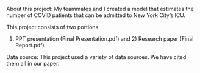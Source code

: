 About this project:
My teammates and I created a model that estimates the number of COVID patients that can be admitted to New York City’s ICU.

This project consists of two portions
1) PPT presentation (Final Presentation.pdf) and 2) Research paper (Final Report.pdf)

Data source:
This project used a variety of data sources. We have cited them all in our paper.

